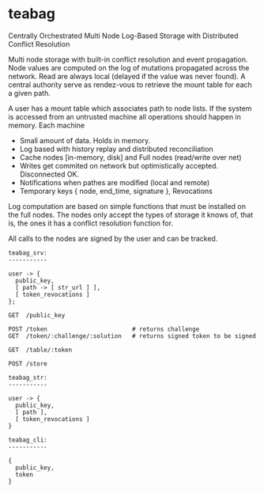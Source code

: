 teabag
======

Centrally Orchestrated Multi Node Log-Based Storage with Distributed Conflict Resolution

Multi node storage with built-in conflict resolution and event propagation. 
Node values are computed on the log of mutations propagated across the network. 
Read are always local (delayed if the value was never found). 
A central authority serve as rendez-vous to retrieve the mount table for each a 
given path.

A user has a mount table which associates path to node lists. If the system is
accessed from an untrusted machine all operations should happen in memory.
Each machine 

- Small amount of data. Holds in memory.
- Log based with history replay and distributed reconciliation
- Cache nodes [in-memory, disk] and Full nodes (read/write over net)
- Writes get commited on network but optimistically accepted. Disconnected OK.
- Notifications when pathes are modified (local and remote)
- Temporary keys { node, end_time, signature }, Revocations

Log computation are based on simple functions that must be installed on the
full nodes. The nodes only accept the types of storage it knows of, that is, the
ones it has a conflict resolution function for.

All calls to the nodes are signed by the user and can be tracked.

```
teabag_srv:
-----------

user -> { 
  public_key, 
  [ path -> [ str_url ] ],
  [ token_revocations ]
};

GET  /public_key

POST /token                        # returns challenge
GET  /token/:challenge/:solution   # returns signed token to be signed

GET  /table/:token

POST /store
```

```
teabag_str:
-----------

user -> {
  public_key,
  [ path ],
  [ token_revocations ]
}
```

```
teabag_cli:
-----------

{
  public_key,
  token
}
```
